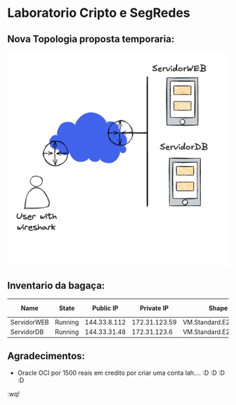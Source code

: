 # Laboratorio Cripto e SegRedes

## Nova Topologia proposta temporaria:

![image](./NovoLayoutTemporario.png)

## Inventario da bagaça:

| Name | State | Public IP | Private IP | Shape | OCPU count | Memory (GB) |
|---|---|---|---|---|---|---|
| ServidorWEB | Running | 144.33.8.112 | 172.31.123.59 | VM.Standard.E2.1.Micro | 1 | 1 |
| ServidorDB | Running | 144.33.31.48 | 172.31.123.6 | VM.Standard.E2.1.Micro | 1 | 1 |

## Agradecimentos: 
 - Oracle OCI por 1500 reais em credito por criar uma conta lah.... :D :D :D :D 


:wq!
